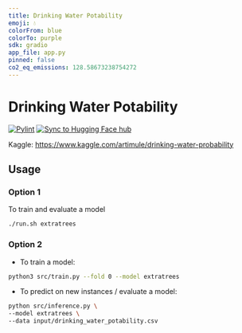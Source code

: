 ```yaml
---
title: Drinking Water Potability
emoji: 💧
colorFrom: blue
colorTo: purple
sdk: gradio
app_file: app.py
pinned: false
co2_eq_emissions: 128.58673238754272
---
```

# Drinking Water Potability

[![Pylint](https://github.com/NouamaneTazi/drinking_water_potability/actions/workflows/pylint.yml/badge.svg)](https://github.com/NouamaneTazi/drinking_water_potability/actions/workflows/pylint.yml)
[![Sync to Hugging Face hub](https://github.com/NouamaneTazi/drinking_water_potability/actions/workflows/huggingfacehub.yml/badge.svg?branch=spaces)](https://github.com/NouamaneTazi/drinking_water_potability/actions/workflows/huggingfacehub.yml)

Kaggle: <https://www.kaggle.com/artimule/drinking-water-probability>

## Usage

### Option 1

To train and evaluate a model

```bash
./run.sh extratrees
```

### Option 2

* To train a model:

```bash
python3 src/train.py --fold 0 --model extratrees
```

* To predict on new instances / evaluate a model:

```bash
python src/inference.py \
--model extratrees \
--data input/drinking_water_potability.csv
```
